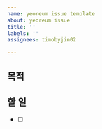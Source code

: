 ```yaml
---
name: yeoreum issue template
about: yeoreum issue
title: ''
labels: ''
assignees: timobyjin02

---
```


## 목적

## 할 일
- [ ]
